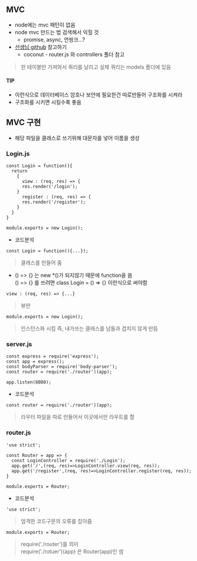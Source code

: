 ## MVC
- node에는 mvc 패턴이 없음
- node mvc 만드는 법 검색해서 익힐 것
  - promise, async, 언씽크...?
- [선생님 github](github.com/riahnrhyme) 참고하기
  - coconut - router.js 와 controllers 폴더 참고
> 한 테이블만 가져와서 쿼리를 날리고 실제 쿼리는 models 폴더에 있음

#### TIP
- 이런식으로 데이터베이스 암호나 보안에 필요한건 따로만들어 구조화를 시켜라
- 구조화를 시키면 시킬수록 좋음


## MVC 구현
- 해당 파일을 클래스로 쓰기위해 대문자를 넣어 이름을 생성

### Login.js
```
const Login = function(){
  return
    {
      view : (req, res) => {
      res.render('/login');
    }
      register : (req, res) => {
      res.render('/register');
    } 
  }
}

module.exports = new Login();
```
- 코드분석
```
const Login = function(){...});
```
> 클래스를 만들어 줌

- () => {} 는 new \*()가 되지않기 때문에 function을 씀<br/> () => {} 를 쓰려면 class Login = () => {} 이런식으로 써야함

```
view : (req, res) => {...}
```
> 뷰딴
```
module.exports = new Login();
```
> 인스턴스화 시킴 즉, 내가쓰는 클래스를 남들과 겹치지 않게 만듬


### server.js
```
const express = require('express');
const app = express();
const bodyParser = require('body-parser');
const router = require('./router')(app);

app.listen(8080);
```
- 코드분석
```
const router = require('./router')(app);
```
> 라우터 파일을 따로 만들어서 이곳에서만 라우트를 함


### router.js
```
'use strict';

const Router = app => {
  const LoginController = require('./Login');
  app.get('/',(req, res)=>LoginController.view(req, res));
  app.get('/register',(req, res)=>LoginController.register(req, res));
}

module.exports = Router;
```
- 코드분석
```
'use strict';
```
> 엄격한 코드구문의 오류를 잡아줌
```
module.exports = Router;
```
> require('./router')를 의미<br/>require('./rotuer')(app) 은 Router(app)인 셈
